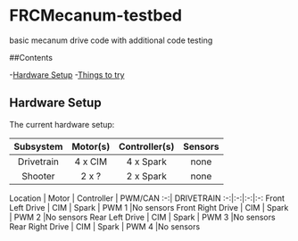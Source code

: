 # FRCMecanum-testbed
basic mecanum drive code with additional code testing

##Contents

-[Hardware Setup](#hardware-setup)
-[Things to try](#things-to-try)

## Hardware Setup

The current hardware setup:

Subsystem | Motor(s) | Controller(s) | Sensors
:-:|:-:|:-:|:-:
Drivetrain | 4 x CIM | 4 x Spark | none
Shooter | 2 x ? | 2 x Spark | none

Location | Motor | Controller | PWM/CAN
:-:|
DRIVETRAIN
:-:|:-:|:-:|:-:
Front Left Drive | CIM | Spark | PWM 1
|No sensors
Front Right Drive | CIM | Spark | PWM 2
|No sensors
Rear Left Drive | CIM | Spark | PWM 3
|No sensors
Rear Right Drive | CIM | Spark | PWM 4
|No sensors


